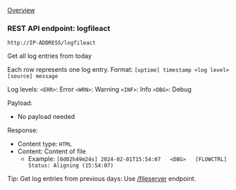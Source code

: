 [Overview](_overview.md) 

### REST API endpoint: logfileact

`http://IP-ADDRESS/logfileact`


Get all log entries from today

Each row represents one log entry.
Format: `[uptime] timestamp <log level> [source] message`

Log levels:
`<ERR>`: Error
`<WRN>`: Warning
`<INF>`: Info
`<DBG>`: Debug


Payload:
  - No payload needed

Response:
  - Content type: `HTML`
  - Content: Content of file
    - Example: `[0d02h49m24s] 2024-02-01T15:54:07	<DBG>	[FLOWCTRL] Status: Aligning (15:54:07)`


Tip: Get log entries from previous days: Use [/fileserver](fileserver.md) endpoint.
